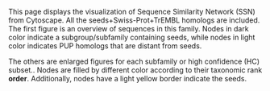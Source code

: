 This page displays the visualization of Sequence Similarity Network (SSN) from Cytoscape. All the
seeds+Swiss-Prot+TrEMBL homologs are included. The first figure is an overview of sequences in this family. Nodes in
dark color indicate a subgroup/subfamily containing seeds, while nodes in light color indicates PUP homologs that are
distant from seeds.

The others are enlarged figures for each subfamily or high confidence (HC) subset.. Nodes are filled by different color
according to their taxonomic rank **order**. Additionally, nodes have a light yellow border indicate the seeds.
